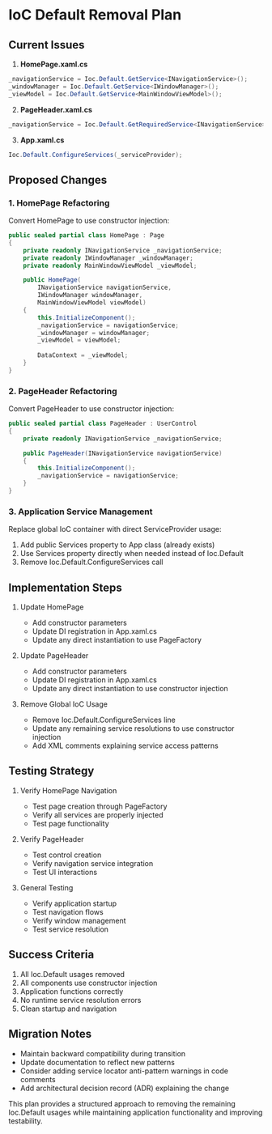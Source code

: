 # IoC Default Removal Plan

## Current Issues

1. **HomePage.xaml.cs**
```csharp
_navigationService = Ioc.Default.GetService<INavigationService>();
_windowManager = Ioc.Default.GetService<IWindowManager>();
_viewModel = Ioc.Default.GetService<MainWindowViewModel>();
```

2. **PageHeader.xaml.cs**
```csharp
_navigationService = Ioc.Default.GetRequiredService<INavigationService>();
```

3. **App.xaml.cs**
```csharp
Ioc.Default.ConfigureServices(_serviceProvider);
```

## Proposed Changes

### 1. HomePage Refactoring

Convert HomePage to use constructor injection:

```csharp
public sealed partial class HomePage : Page
{
    private readonly INavigationService _navigationService;
    private readonly IWindowManager _windowManager;
    private readonly MainWindowViewModel _viewModel;

    public HomePage(
        INavigationService navigationService,
        IWindowManager windowManager,
        MainWindowViewModel viewModel)
    {
        this.InitializeComponent();
        _navigationService = navigationService;
        _windowManager = windowManager;
        _viewModel = viewModel;
        
        DataContext = _viewModel;
    }
}
```

### 2. PageHeader Refactoring

Convert PageHeader to use constructor injection:

```csharp
public sealed partial class PageHeader : UserControl
{
    private readonly INavigationService _navigationService;

    public PageHeader(INavigationService navigationService)
    {
        this.InitializeComponent();
        _navigationService = navigationService;
    }
}
```

### 3. Application Service Management

Replace global IoC container with direct ServiceProvider usage:

1. Add public Services property to App class (already exists)
2. Use Services property directly when needed instead of Ioc.Default
3. Remove Ioc.Default.ConfigureServices call

## Implementation Steps

1. Update HomePage
   - Add constructor parameters
   - Update DI registration in App.xaml.cs
   - Update any direct instantiation to use PageFactory

2. Update PageHeader
   - Add constructor parameters
   - Update DI registration in App.xaml.cs
   - Update any direct instantiation to use constructor injection

3. Remove Global IoC Usage
   - Remove Ioc.Default.ConfigureServices line
   - Update any remaining service resolutions to use constructor injection
   - Add XML comments explaining service access patterns

## Testing Strategy

1. Verify HomePage Navigation
   - Test page creation through PageFactory
   - Verify all services are properly injected
   - Test page functionality

2. Verify PageHeader
   - Test control creation
   - Verify navigation service integration
   - Test UI interactions

3. General Testing
   - Verify application startup
   - Test navigation flows
   - Verify window management
   - Test service resolution

## Success Criteria

1. All Ioc.Default usages removed
2. All components use constructor injection
3. Application functions correctly
4. No runtime service resolution errors
5. Clean startup and navigation

## Migration Notes

- Maintain backward compatibility during transition
- Update documentation to reflect new patterns
- Consider adding service locator anti-pattern warnings in code comments
- Add architectural decision record (ADR) explaining the change

This plan provides a structured approach to removing the remaining Ioc.Default usages while maintaining application functionality and improving testability.